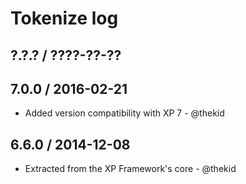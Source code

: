 Tokenize log
============

## ?.?.? / ????-??-??

## 7.0.0 / 2016-02-21

* Added version compatibility with XP 7 - @thekid

## 6.6.0 / 2014-12-08

* Extracted from the XP Framework's core - @thekid